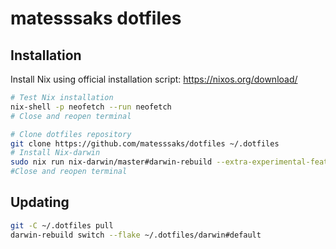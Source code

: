 # matesssaks dotfiles

## Installation

Install Nix using official installation script: https://nixos.org/download/ 

```bash
# Test Nix installation
nix-shell -p neofetch --run neofetch
# Close and reopen terminal

# Clone dotfiles repository
git clone https://github.com/matesssaks/dotfiles ~/.dotfiles
# Install Nix-darwin
sudo nix run nix-darwin/master#darwin-rebuild --extra-experimental-features "nix-command flakes" -- switch --flake ~/.dotfiles/darwin#default
#Close and reopen terminal
```

## Updating
```bash
git -C ~/.dotfiles pull
darwin-rebuild switch --flake ~/.dotfiles/darwin#default
```
